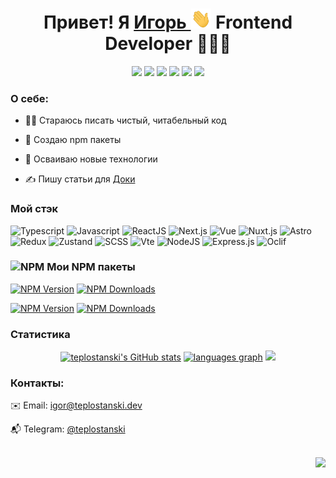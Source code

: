 <div  align="center">
  <h1>Привет! Я 
    <a href="https://github.com/teplostanski" target="_blank">
      Игорь
    </a> 
    <img src="https://github.com/teplostanski/teplostanski/raw/main/Hi.gif" height="32">
    Frontend Developer 👨🏻‍💻
</h1>
  
[<img src="https://img.shields.io/badge/-igor@teplostanski.dev-0d1117?style=flat-square&logo=maildotru">](mailto:teplostanski@yandex.ru) 
[<img src="https://img.shields.io/badge/-@teplostanski-0d1117?style=flat-square&logo=Telegram">](https://t.me/teplostanski) 
[<img src="https://img.shields.io/badge/-codewars.com-0d1117?style=flat-square&logo=Codewars&logoColor=%23B1361E">](https://www.codewars.com/users/teplostanski)  [<img src="https://www.codewars.com/users/teplostanski/badges/micro">](https://www.codewars.com/users/teplostanski) 
[<img src="https://img.shields.io/badge/-gists-0d1117?style=flat-square&logo=Github&logoColor=%23#181717">](https://gist.github.com/teplostanski) 
[<img src="https://img.shields.io/badge/-doka.guide-0d1117?style=flat-square">](https://doka.guide/people/teplostanski/)

<!--
[<img alt="Stack Exchange reputation" src="https://img.shields.io/stackexchange/ru.stackoverflow/r/539700?style=for-the-badge&logo=stackoverflow&logoColor=1E5397&label=ru.stackoverflow.com&labelColor=0d1117&color=%231E5397">](https://ru.stackoverflow.com/users/539700/teplostanski)
-->
</div>

### О себе:
* 👨‍💻 Стараюсь писать чистый, читабельный код
  
* 💾 Создаю npm пакеты
  
* 🚀 Осваиваю новые технологии
  
* ✍️ Пишу статьи для [Доки](https://doka.guide/people/teplostanski/)
  

### Мой стэк

![Typescript](https://img.shields.io/badge/-Typescript-0d1117?style=for-the-badge&logo=Typescript)
![Javascript](https://img.shields.io/badge/-Javascript-0d1117?style=for-the-badge&logo=Javascript)
![ReactJS](https://img.shields.io/badge/-React-0d1117?style=for-the-badge&logo=React)
![Next.js](https://img.shields.io/badge/-Next.js-0d1117?style=for-the-badge&logo=Next.js)
![Vue](https://img.shields.io/badge/-Vue-0d1117?style=for-the-badge&logo=Vue.js)
![Nuxt.js](https://img.shields.io/badge/-Nuxt.js-0d1117?style=for-the-badge&logo=Nuxt.js)
![Astro](https://img.shields.io/badge/-Astrо-0d1117?style=for-the-badge&logo=Astro)
![Redux](https://img.shields.io/badge/-Redux-0d1117?style=for-the-badge&logo=Redux)
![Zustand](https://img.shields.io/badge/-Zustand-0d1117?style=for-the-badge&logo=Zustand)
![SCSS](https://img.shields.io/badge/-SCSS-0d1117?style=for-the-badge&logo=sass)
![Vte](https://img.shields.io/badge/-Vite-0d1117?style=for-the-badge&logo=Vite)
![NodeJS](https://img.shields.io/badge/node.js-6DA55F?style=for-the-badge&logo=node.js&logoColor=white)
![Express.js](https://img.shields.io/badge/express.js-%23404d59.svg?style=for-the-badge&logo=express&logoColor=%2361DAFB)
![Oclif](https://img.shields.io/badge/oclif-%23FFFFFF.svg?style=for-the-badge&logo=oclif&logoColor=%23000000)

### <img src="https://cdn.simpleicons.org/npm" alt="NPM" width="20"> Мои NPM пакеты

[<img src="https://img.shields.io/npm/v/vite-plugin-pretty-module-classnames?style=for-the-badge&label=vite-plugin-pretty-module-classnames" alt="NPM Version">](https://www.npmjs.com/package/vite-plugin-pretty-module-classnames)
[<img src="https://img.shields.io/npm/dw/vite-plugin-pretty-module-classnames?style=for-the-badge" alt="NPM Downloads">](https://www.npmjs.com/package/vite-plugin-pretty-module-classnames)

[<img src="https://img.shields.io/npm/v/imonline?style=for-the-badge&label=imonline" alt="NPM Version">](https://www.npmjs.com/package/imonline)
[<img src="https://img.shields.io/npm/dw/imonline?style=for-the-badge" alt="NPM Downloads">](https://www.npmjs.com/package/imonline)

### Статистика

<div align="center">
<a href="http://www.github.com/teplostanski"><img src="https://github-readme-stats.vercel.app/api?username=teplostanski&show_icons=true&hide=&count_private=true&title_color=0891b2&text_color=ffffff&icon_color=0891b2&bg_color=0d1117&hide_border=true&show_icons=true" alt="teplostanski's GitHub stats" /></a>
<a href="https://github.com/teplostanski" align="left"><img src="https://github-readme-stats.vercel.app/api/top-langs/?username=teplostanski&layout=compact&langs_count=6&title_color=0891b2&text_color=ffffff&icon_color=0891b2&bg_color=0d1117&hide_border=true&locale=ru&custom_title=Top%20%Languages" alt="languages graph" /></a>
<img src="https://github-readme-streak-stats.herokuapp.com/?user=teplostanski&stroke=0d1117&background=0d1117&ring=0891b2&fire=0891b2&currStreakNum=ffffff&currStreakLabel=0891b2&sideNums=ffffff&sideLabels=ffffff&dates=ffffff&hide_border=true&locale=ru" />
</div>

<!--
[![github activity graph](https://github-readme-activity-graph.vercel.app/graph?username=teplostanski&theme=github-compact&height=300&hide_title=true)](https://github.com/ashutosh00710/github-readme-activity-graph)

<img alt="Codewars" src="https://github.r2v.ch/codewars?user=teplostanski&name=true&top_languages=false&stroke=%230d1117">

<br>
-->

### Контакты:

✉️ Email: [igor@teplostanski.dev](mailto:igor@teplostanski.dev)

📬 Telegram: [@teplostanski](https://t.me/teplostanski)

<br/>

<div align="end">
  <img src="https://komarev.com/ghpvc/?username=teplostanski&style=for-the-badge&color=07912E">
</div>
